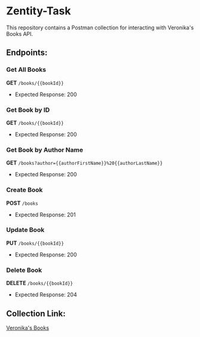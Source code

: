 # Zentity-Task

This repository contains a Postman collection for interacting with Veronika's Books API.

## Endpoints:

### Get All Books
**GET** `/books/{{bookId}}`
- Expected Response: 200

### Get Book by ID
**GET** `/books/{{bookId}}`
- Expected Response: 200

### Get Book by Author Name
**GET** `/books?author={{authorFirstName}}%20{{authorLastName}}`
- Expected Response: 200

### Create Book
**POST** `/books`
- Expected Response: 201

### Update Book
**PUT** `/books/{{bookId}}`
- Expected Response: 200

### Delete Book
**DELETE** `/books/{{bookId}}`
- Expected Response: 204  

## Collection Link:
[Veronika's Books](https://bold-escape-565694.postman.co/workspace/test~c7c077cd-cf3a-435c-bc4d-8f93d51f7f71/collection/24180628-9ee57493-ff29-4000-abe8-a0dca3f16605?action=share&creator=24180628&active-environment=24180628-a573c736-218f-41c5-a60e-5d970c49bbae)
